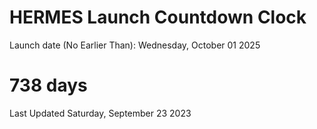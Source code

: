 # HERMES Launch Countdown Clock

Launch date (No Earlier Than): Wednesday, October 01 2025
# 738 days

Last Updated Saturday, September 23 2023